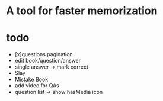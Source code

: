 # A tool for faster memorization

# todo

- [x]questions pagination
- edit book/question/answer
- single answer -> mark correct
- Slay
- Mistake Book
- add video for QAs
- question list -> show hasMedia icon